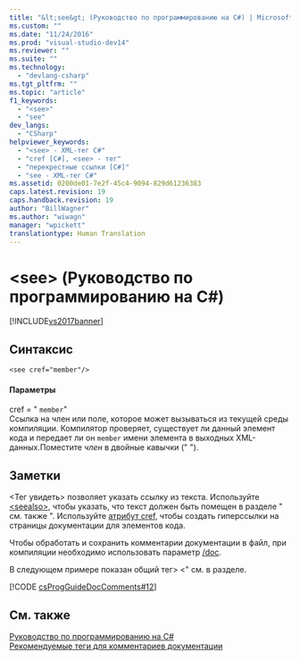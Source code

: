 ```yaml
---
title: "&lt;see&gt; (Руководство по программированию на C#) | Microsoft Docs"
ms.custom: ""
ms.date: "11/24/2016"
ms.prod: "visual-studio-dev14"
ms.reviewer: ""
ms.suite: ""
ms.technology: 
  - "devlang-csharp"
ms.tgt_pltfrm: ""
ms.topic: "article"
f1_keywords: 
  - "<see>"
  - "see"
dev_langs: 
  - "CSharp"
helpviewer_keywords: 
  - "<see> - XML-тег C#"
  - "cref [C#], <see> - тег"
  - "перекрестные ссылки [C#]"
  - "see - XML-тег C#"
ms.assetid: 0200de01-7e2f-45c4-9094-829d61236383
caps.latest.revision: 19
caps.handback.revision: 19
author: "BillWagner"
ms.author: "wiwagn"
manager: "wpickett"
translationtype: Human Translation
---
```

# &lt;see&gt; (Руководство по программированию на C#)
[!INCLUDE[vs2017banner](../../../csharp/includes/vs2017banner.md)]

## Синтаксис  
  
```  
<see cref="member"/>  
```  
  
#### Параметры  
 cref \= " `member`"  
 Ссылка на член или поле, которое может вызываться из текущей среды компиляции.  Компилятор проверяет, существует ли данный элемент кода и передает ли он `member` имени элемента в выходных XML\-данных.Поместите *член* в двойные кавычки \(" "\).  
  
## Заметки  
 \<Тег увидеть\> позволяет указать ссылку из текста.  Используйте [\<seealso\>](../../../csharp/programming-guide/xmldoc/seealso.md), чтобы указать, что текст должен быть помещен в разделе " см. также ".  Используйте [атрибут cref](../../../csharp/programming-guide/xmldoc/cref-attribute.md), чтобы создать гиперссылки на страницы документации для элементов кода.  
  
 Чтобы обработать и сохранить комментарии документации в файл, при компиляции необходимо использовать параметр [\/doc](../../../csharp/language-reference/compiler-options/doc-compiler-option.md).  
  
 В следующем примере показан общий тег\> \<" см. в разделе.  
  
 [!CODE [csProgGuideDocComments#12](../CodeSnippet/VS_Snippets_VBCSharp/csProgGuideDocComments#12)]  
  
## См. также  
 [Руководство по программированию на C\#](../../../csharp/programming-guide/index.md)   
 [Рекомендуемые теги для комментариев документации](../../../csharp/programming-guide/xmldoc/recommended-tags-for-documentation-comments.md)